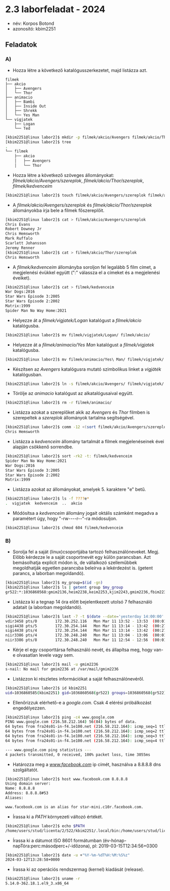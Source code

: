 # 2.3 laborfeladat - 2024

- név: Korpos Botond
- azonosító: kbim2251

## Feladatok

### A)

- Hozza létre a következő katalógusszerkezetet, majd listázza azt.

```text
filmek
├── akcio
│   ├── Avengers
│   └── Thor
├── animacio
│   ├── Bambi
│   ├── Inside Out
│   ├── Shrekk
│   └── Yes Man
└── vigjatek
    ├── Logan
    └── Ted
```

```bash
[kbim2251@linux labor2]$ mkdir -p filmek/akcio/Avengers filmek/akcio/Thor filmek/animacio/Bambi filmek/animacio/Inside\ Out filmek/animacio/Shrekk filmek/animacio/Yes\ Man filmek/vigjatek/Logan filmek/vigjatek/Ted
[kbim2251@linux labor2]$ tree
.
└── filmek
    ├── akcio
    │   ├── Avengers
    │   └── Thor
```

- Hozza létre a következő szöveges állományokat: _filmek/akcio/Avengers/szereplok_,
  _filmek/akcio/Thor/szereplok_, _filmek/kedvenceim_

```bash
[kbim2251@linux labor2]$ touch filmek/akcio/Avengers/szereplok filmek/akcio/Thor/szereplok filmek/kedvenceim
```

- A _filmek/akcio/Avengers/szereplok_ és _filmek/akcio/Thor/szereplok_ állományokba írja bele a filmek főszereplőit.

```bash
[kbim2251@linux labor2]$ cat > filmek/akcio/Avengers/szereplok 
Chris Evans
Robert Downey Jr 
Chris Hemsworth
Mark Ruffalo
Scarlett Johansson
Jeremy Renner 
[kbim2251@linux labor2]$ cat > filmek/akcio/Thor/szereplok 
Chris Hemsworth
```

- A _filmek/kedvenceim_ állományba soroljon fel legalább 5 film címet, a
  megjelenési évükkel együtt (":" válassza el a címeket és a megjelenési éveiket).

```bash
[kbim2251@linux labor2]$ cat > filmek/kedvenceim 
War Dogs:2016
Star Wars Episode 3:2005
Star Wars Episode 2:2002
Matrix:1999
Spider Man No Way Home:2021
```

- Helyezze át a _filmek/vigjatek/Logan_ katalógust a _filmek/akcio_ katalógusba.

```bash
[kbim2251@linux labor2]$ mv filmek/vigjatek/Logan/ filmek/akcio/
```

- Helyezze át a _filmek/animacio/Yes Man_ katalógust a _filmek/vigjatek_ katalógusba.

```bash
[kbim2251@linux labor2]$ mv filmek/animacio/Yes\ Man/ filmek/vigjatek/
```

- Készítsen az _Avengers_ katalógusra mutató szimbolikus linket a _vigjáték_
  katalógusban.

```bash
[kbim2251@linux labor2]$ ln -s filmek/akcio/Avengers/ filmek/vigjatek/
```

- Törölje az _animacio_ katalógust az alkatalógusaival együtt.

```bash
[kbim2251@linux labor2]$ rm -r filmek/animacio/
```

- Listázza azokat a szereplőket akik az _Avengers_ és _Thor_ filmben is
  szerepeltek a _szereplok_ állományok tartalma segítségével.

```bash
[kbim2251@linux labor2]$ comm -12 <(sort filmek/akcio/Avengers/szereplok) <(sort filmek/akcio/Thor/szereplok)
Chris Hemsworth
```

- Listázza a _kedvenceim_ állomány tartalmát a filmek megjelenéseinek évei
  alapján csökkenő sorrendbe.

```bash
[kbim2251@linux labor2]$ sort -rk2 -t: filmek/kedvenceim 
Spider Man No Way Home:2021
War Dogs:2016
Star Wars Episode 3:2005
Star Wars Episode 2:2002
Matrix:1999
```

- Listázza azokat az állományokat, amelyek 5. karaktere "e" betű.

```bash
[kbim2251@linux labor2]$ ls -f ????e*
.  vigjatek  kedvenceim  ..  akcio
```

- Módósítsa a _kedvenceim_ állomány jogait oktális számként megadva a paramétert úgy, hogy "-rw----r--"-ra módosuljon.

```bash
[kbim2251@linux labor2]$ chmod 604 filmek/kedvenceim
```

### B)

- Sorolja fel a saját (linux)csoportjába tartozó felhasználóneveket. Megj. Előbb kérdezze le a saját csoportnevét egy külön parancsban. Azt bemásolhatja explicit módon is, de vállalkozó szelleműbbek megoldhatják egyetlen parancsba beleírva a lekérdezést is. (getent parancs, a laborban megoldandó).

```bash
[kbim2251@linux labor2]$ my_group=$(id -gn)
[kbim2251@linux labor2]$ ls | getent group $my_group
gr522:*:1036860568:gmim2136,heim2238,keim2253,kjim2243,gmim2236,fbim2233,gkim2237,kmim2248,krim2255,fmim2235,efim2231,krim2244,kbim2245,knim2246,keim2247,izim2240,jgim2241,kaim2257,lbim2260,lkim2259,kkim2254,kmim2252,hbim2022,kbim2251
```

- Listázza ki a tegnap 14 óra előtt bejelentkezett utolsó 7 felhasználó
  adatait (a laborban megoldandó).

```bash
[kbim2251@linux labor2]$ last -7 -t $(date --date='yesterday 14:00:00' +"%Y%m%d%H%M%S")
vdir3458 pts/0        172.30.252.116   Mon Mar 11 13:52 - 13:53  (00:01)
sigi4438 pts/5        172.30.254.144   Mon Mar 11 13:14 - 13:42  (00:27)
sigi4438 pts/4        172.30.254.144   Mon Mar 11 13:14 - 13:42  (00:27)
niir3386 pts/4        172.30.248.240   Mon Mar 11 13:04 - 13:06  (00:01)
niir3386 pts/8        172.30.248.240   Mon Mar 11 12:54 - 12:56  (00:01)
```

- Kérje el egy csoporttársa felhasználó nevét, és állapítsa meg, hogy van-e
  olvasatlan levele vagy sem.

```bash
[kbim2251@linux labor2]$ mail -u gmim2236
s-nail: No mail for gmim2236 at /var/mail/gmim2236
```

- Listázzon ki részletes információkat a saját felhasználónevéről.

```bash
[kbim2251@linux labor2]$ id kbim2251
uid=1036860585(kbim2251) gid=1036860568(gr522) groups=1036860568(gr522)
```

- Ellenőrizzuk elérhető-e a _google.com._ Csak 4 elérési próbálkozást engedélyezzen.

```bash
[kbim2251@linux labor2]$ ping -c4 www.google.com
PING www.google.com (216.58.212.164) 56(84) bytes of data.
64 bytes from fra24s01-in-f4.1e100.net (216.58.212.164): icmp_seq=1 ttl=57 time=176 ms
64 bytes from fra24s01-in-f4.1e100.net (216.58.212.164): icmp_seq=2 ttl=57 time=191 ms
64 bytes from fra24s01-in-f4.1e100.net (216.58.212.164): icmp_seq=3 ttl=57 time=214 ms
64 bytes from fra24s01-in-f4.1e100.net (216.58.212.164): icmp_seq=4 ttl=57 time=74.0 ms

--- www.google.com ping statistics ---
4 packets transmitted, 0 received, 100% packet loss, time 3055ms
```

- Határozza meg a _www.facebook.com_ ip címét, használva a 8.8.8.8 dns szolgáltatót.

```bash
[kbim2251@linux labor2]$ host www.facebook.com 8.8.8.8
Using domain server:
Name: 8.8.8.8
Address: 8.8.8.8#53
Aliases: 

www.facebook.com is an alias for star-mini.c10r.facebook.com.
```

- Írassa ki a _PATH_ környezeti változó értékét.

```bash
[kbim2251@linux labor2]$ echo $PATH
/home/users/stud/licenta/2/522/kbim2251/.local/bin:/home/users/stud/licenta/2/522/kbim2251/bin:/usr/local/bin:/usr/bin:/usr/local/sbin:/usr/sbin:/usr/lib64/openmpi/bin
```

- Írassa ki a dátumot ISO 8601 formátumban (év-hónap-napTóra:perc:másodperc+/-időzona),
  pl: 2019-03-15T12:34:56+0300

```bash
[kbim2251@linux labor2]$ date -u +"%Y-%m-%dT%H:%M:%S%z"
2024-03-12T13:28:58+0000
```

- Írassa ki az operációs rendszermag (kernel) kiadását (release).

```bash
[kbim2251@linux labor2]$ uname -r
5.14.0-362.18.1.el9_3.x86_64
```
